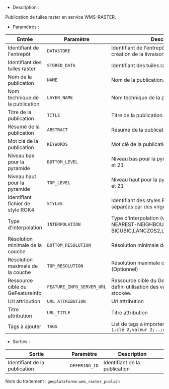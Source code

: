 - Description :

Publication de tuiles raster en service WMS-RASTER.

- Paramètres :

| Entrée           | Paramètre          | Description                                                |
|------------------|--------------------|------------------------------------------------------------|
| Identifiant de l'entrepôt    | `DATASTORE`        | Identifiant de l'entrepôt utilisé pour la création de la livraison.  |
| Identifiant des tuiles raster | `STORED_DATA`      | Identifiant des tuiles raster. |
| Nom de la publication | `NAME`      | Nom de la publication. |
| Nom technique de la publication | `LAYER_NAME`      | Nom technique de la publication. |
| Titre de la publication | `TITLE`      | Titre de la publication. |
| Résumé de la publication | `ABSTRACT`      | Résumé de la publication. |
| Mot clé de la publication | `KEYWORDS`      | Mot clé de la publication. |
| Niveau bas pour la pyramide | `BOTTOM_LEVEL`      | Niveau bas pour la pyramide, valeur entre 1 et 21 |
| Niveau haut pour la pyramide | `TOP_LEVEL`      | Niveau haut pour la pyramide, valeur entre 1 et 21 |
| Identifiant fichier de style ROK4 | `STYLES`      | Identifiant des styles ROK4. Valeurs séparées par des virgules (,) |
| Type d'interpolation | `INTERPOLATION`      | Type d'interpolation (valeur possible : NEAREST-NEIGHBOUR, LINEAR, BICUBIC,LANCZOS2,LANCZOS3,LANCZOS4) |
| Résolution minimale de la couche | `BOTTOM_RESOLUTION`      | Résolution minimale de la couche (Optionnel) |
| Résolution maximale de la couche | `TOP_RESOLUTION`      | Résolution maximale de la couche (Optionnel) |
| Ressource cible du GeFeatureInfo | `FEATURE_INFO_SERVER_URL`      | Ressource cible du GeFeatureInfo, si non défini utilisation des valeurs de la données stockée. |
| Url attribution | `URL_ATTRIBUTION`      | Url attribution |
| Titre attribution | `URL_TITLE`      | Titre attribution |
| Tags à ajouter | `TAGS`  | List de tags à importer. Format `"clé 1,valeur 1;clé 2,valeur 2;..;clé n,valeur n"` |

- Sorties :

| Sortie                             | Paramètre                           | Description                    |
|------------------------------------|-------------------------------------|--------------------------------|
| Identifiant de la publication | `OFFERING_ID`        | Identifiant de la publication  |

Nom du traitement : `geoplateforme:wms_raster_publish`
